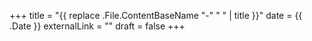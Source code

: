 +++
title = "{{ replace .File.ContentBaseName "-" " " | title }}"
date = {{ .Date }}
externalLink = ""
draft = false
+++
